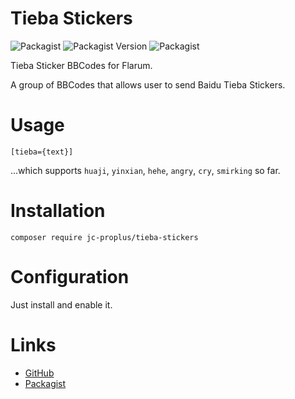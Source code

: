 # Tieba Stickers
![Packagist](https://img.shields.io/packagist/l/wvbforum/tieba-stickers.svg) ![Packagist Version](https://img.shields.io/packagist/v/wvbforum/tieba-stickers.svg) ![Packagist](https://img.shields.io/packagist/dt/wvbforum/tieba-stickers.svg)

Tieba Sticker BBCodes for Flarum.

A group of BBCodes that allows user to send Baidu Tieba Stickers.
# Usage
```
[tieba={text}]
```
...which supports `huaji`, `yinxian`, `hehe`, `angry`, `cry`, `smirking` so far.
# Installation
```
composer require jc-proplus/tieba-stickers
```
# Configuration
Just install and enable it.
# Links


- [GitHub](https://github.com/JC-ProPlus/tieba-stickers)
- [Packagist](https://packagist.org/packages/jc-proplus/tieba-stickers)
